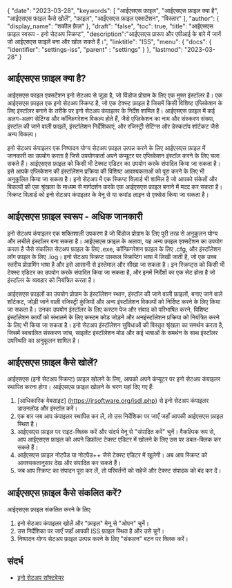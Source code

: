 {
"date": "2023-03-28",
  "keywords": [
"आईएसएस फ़ाइल",
"आईएसएस फ़ाइल क्या है",
"आईएसएस फ़ाइल कैसे खोलें",
"फ़ाइल",
"आईएसएस फ़ाइल एक्सटेंशन",
"विस्तार"
],
  "author": {
"display_name": "शकील फ़ैज़"
},
"draft": "false",
"toc": true,
"title": "आईएसएस फ़ाइल स्वरूप - इनो सेटअप स्क्रिप्ट",
  "description":"आईएसएस प्रारूप और एपीआई के बारे में जानें जो आईएसएस फाइलें बना और खोल सकते हैं।",
"linktitle": "ISS",
  "menu": {
    "docs": {
      "identifier": "settings-iss",
"parent" : "settings"
}
},
"lastmod": "2023-03-28"
}

## आईएसएस फ़ाइल क्या है?

आईएसएस फाइल एक्सटेंशन इनो सेटअप से जुड़ा है, जो विंडोज प्रोग्राम के लिए एक मुफ्त इंस्टॉलर है। एक आईएसएस फ़ाइल एक इनो सेटअप स्क्रिप्ट है, जो एक टेक्स्ट फ़ाइल है जिसमें किसी विशिष्ट एप्लिकेशन के लिए इंस्टॉलर बनाने के तरीके पर इनो सेटअप कंपाइलर के निर्देश शामिल हैं। आईएसएस फ़ाइल में कई अलग-अलग सेटिंग्स और कॉन्फ़िगरेशन विकल्प होते हैं, जैसे एप्लिकेशन का नाम और संस्करण संख्या, इंस्टॉल की जाने वाली फ़ाइलें, इंस्टॉलेशन निर्देशिकाएं, और रजिस्ट्री सेटिंग्स और डेस्कटॉप शॉर्टकट जैसे अन्य विकल्प।

इनो सेटअप कंपाइलर एक निष्पादन योग्य सेटअप फ़ाइल उत्पन्न करने के लिए आईएसएस फ़ाइल में जानकारी का उपयोग करता है जिसे उपयोगकर्ता अपने कंप्यूटर पर एप्लिकेशन इंस्टॉल करने के लिए चला सकते हैं। आईएसएस फ़ाइल को किसी भी टेक्स्ट एडिटर का उपयोग करके संपादित किया जा सकता है। इसे आपके एप्लिकेशन की इंस्टॉलेशन प्रक्रिया की विशिष्ट आवश्यकताओं को पूरा करने के लिए भी अनुकूलित किया जा सकता है। इनो सेटअप में एक स्क्रिप्ट विज़ार्ड भी शामिल है जो आपको संकेतों और विकल्पों की एक श्रृंखला के माध्यम से मार्गदर्शन करके एक आईएसएस फ़ाइल बनाने में मदद कर सकता है। स्क्रिप्ट विज़ार्ड को इनो सेटअप कंपाइलर के मेनू से या कमांड लाइन से एक्सेस किया जा सकता है।

## आईएसएस फ़ाइल स्वरूप - अधिक जानकारी

इनो सेटअप कंपाइलर एक शक्तिशाली उपकरण है जो विंडोज प्रोग्राम के लिए पूरी तरह से अनुकूलन योग्य और लचीले इंस्टॉलर बना सकता है। आईएसएस फ़ाइल के अलावा, यह अन्य फ़ाइल एक्सटेंशन का उपयोग करता है जैसे संकलित सेटअप फ़ाइल के लिए .exe, कॉन्फ़िगरेशन फ़ाइल के लिए .cfg, और इंस्टॉलेशन लॉग फ़ाइल के लिए .log। इनो सेटअप स्क्रिप्ट पास्कल स्क्रिप्टिंग भाषा में लिखी जाती है, जो एक उच्च स्तरीय प्रोग्रामिंग भाषा है और इसे आसानी से इस्तेमाल और सीखा जा सकता है। इन स्क्रिप्ट्स को किसी भी टेक्स्ट एडिटर का उपयोग करके संपादित किया जा सकता है, और इनमें निर्देशों का एक सेट होता है जो इंस्टॉलर के व्यवहार को नियंत्रित करता है।

आईएसएस फ़ाइलों का उपयोग प्रोग्राम के इंस्टॉलेशन स्थान, इंस्टॉल की जाने वाली फ़ाइलों, बनाए जाने वाले शॉर्टकट, जोड़ी जाने वाली रजिस्ट्री कुंजियों और अन्य इंस्टॉलेशन विकल्पों को निर्दिष्ट करने के लिए किया जा सकता है। उनका उपयोग इंस्टॉलर के लिए कस्टम पेज और संवाद को परिभाषित करने, विशिष्ट इंस्टॉलेशन कार्यों को संभालने के लिए कस्टम कोड जोड़ने और अनइंस्टॉलेशन प्रक्रिया को नियंत्रित करने के लिए भी किया जा सकता है। इनो सेटअप इंस्टॉलेशन सुविधाओं की विस्तृत श्रृंखला का समर्थन करता है, जिसमें स्वचालित संस्करण जांच, साइलेंट इंस्टॉलेशन मोड और कई भाषाओं के समर्थन के साथ इंस्टॉलर उपस्थिति का अनुकूलन शामिल है।

## आईएसएस फ़ाइल कैसे खोलें?

आईएसएस (इनो सेटअप स्क्रिप्ट) फ़ाइल खोलने के लिए, आपको अपने कंप्यूटर पर इनो सेटअप कंपाइलर स्थापित करना होगा। आईएसएस फ़ाइल खोलने के चरण यहां दिए गए हैं:

1. [आधिकारिक वेबसाइट] (https://jrsoftware.org/isdl.php) से इनो सेटअप कंपाइलर डाउनलोड और इंस्टॉल करें।
2. एक बार जब आप कंपाइलर स्थापित कर लें, तो उस निर्देशिका पर जाएँ जहाँ आपकी आईएसएस फ़ाइल स्थित है।
3. आईएसएस फ़ाइल पर राइट-क्लिक करें और संदर्भ मेनू से "संपादित करें" चुनें। वैकल्पिक रूप से, आप आईएसएस फ़ाइल को अपने डिफ़ॉल्ट टेक्स्ट एडिटर में खोलने के लिए उस पर डबल-क्लिक कर सकते हैं।
4. आईएसएस फ़ाइल नोटपैड या नोटपैड++ जैसे टेक्स्ट एडिटर में खुलेगी। अब आप स्क्रिप्ट को आवश्यकतानुसार देख और संपादित कर सकते हैं।
5. जब आप स्क्रिप्ट का संपादन पूरा कर लें, तो परिवर्तनों को सहेजें और टेक्स्ट संपादक को बंद कर दें।

## आईएसएस फ़ाइल कैसे संकलित करें?

आईएसएस फ़ाइल संकलित करने के लिए

1. इनो सेटअप कंपाइलर खोलें और "फ़ाइल" मेनू से "ओपन" चुनें।
2. उस निर्देशिका पर जाएँ जहाँ आपकी ISS फ़ाइल स्थित है और उसे चुनें।
3. निष्पादन योग्य सेटअप फ़ाइल उत्पन्न करने के लिए "संकलन" बटन पर क्लिक करें।

## संदर्भ
* [इनो सेटअप सॉफ्टवेयर](https://jrsoftware.org/isdl.php)

